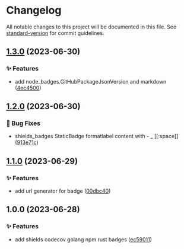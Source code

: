 # Changelog

All notable changes to this project will be documented in this file. See [standard-version](https://github.com/conventional-changelog/standard-version) for commit guidelines.

## [1.3.0](https://github.com/sinlov-go/badges/compare/v1.2.0...v1.3.0) (2023-06-30)


### ✨ Features

* add node_badges.GitHubPackageJsonVersion and markdown ([4ec4500](https://github.com/sinlov-go/badges/commit/4ec4500dcdddee01daf5ce007c5af0b81274d1b2))

## [1.2.0](https://github.com/sinlov-go/badges/compare/v1.1.0...v1.2.0) (2023-06-30)


### 🐛 Bug Fixes

* shields_badges StaticBadge formatlabel content with - _ [[:space]] ([913e71c](https://github.com/sinlov-go/badges/commit/913e71c35e81bcc27c3c2aabd69476edc2b33d7f))

## [1.1.0](https://github.com/sinlov-go/badges/compare/v1.0.0...v1.1.0) (2023-06-29)


### ✨ Features

* add url generator for badge ([00dbc40](https://github.com/sinlov-go/badges/commit/00dbc406d940838402e37f861f07d1e02280b55d))

## 1.0.0 (2023-06-28)


### ✨ Features

* add shields codecov golang npm rust badges ([ec59011](https://github.com/sinlov-go/badges/commit/ec590111bb82e7591dbe38b1dbb77e64104b0c8c))
